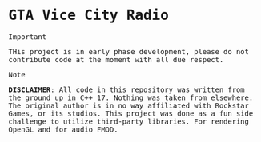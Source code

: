 <samp>

# GTA Vice City Radio

> [!IMPORTANT]
> THis project is in early phase development, please do not contribute code at the moment with all due respect. 

> [!NOTE]
> **DISCLAIMER**:
> All code in this repository was written from the ground up in C++ 17. Nothing was taken from elsewhere. The original author is in no way affiliated with Rockstar Games, or its studios. This project was done as a fun side challenge to utilize third-party libraries. For rendering OpenGL and for audio FMOD. 

</samp>
